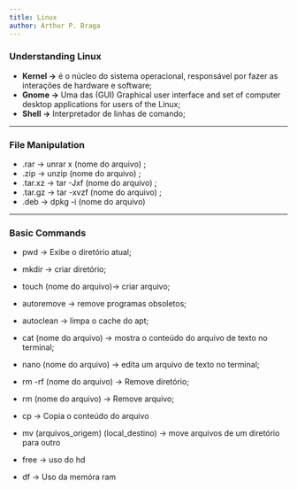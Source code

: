 ```yaml
---
title: Linux
author: Arthur P. Braga
---
```


### Understanding Linux

- **Kernel ->** é o núcleo do sistema operacional, responsável por fazer as interações de hardware e software;   
- **Gnome ->** Uma das (GUI) Graphical user interface and set of computer desktop applications for users of the Linux; 
- **Shell ->** Interpretador de linhas de comando;

---

### File Manipulation

- .rar -> unrar x (nome do arquivo) ;
- .zip -> unzip (nome do arquivo) ;
- .tar.xz -> tar -Jxf (nome do arquivo) ;    
- .tar.gz -> tar -xvzf (nome do arquivo) ;
- .deb -> dpkg -i (nome do arquivo)

---------------------------------------------------------------------------------------------------------------------------

### Basic Commands

- pwd -> Exibe o diretório atual;

- mkdir -> criar diretório;

- touch (nome do arquivo)-> criar arquivo;

- autoremove -> remove programas obsoletos;

- autoclean -> limpa o cache do apt;

- cat (nome do arquivo) -> mostra o conteúdo do arquivo de texto no terminal;

- nano (nome do arquivo) -> edita um arquivo de texto no terminal;

- rm -rf (nome do arquivo) -> Remove diretório;

- rm (nome do arquivo) -> Remove arquivo;

- cp -> Copia o conteúdo do arquivo

- mv (arquivos_origem) (local_destino) -> move arquivos de um diretório para outro 

- free -> uso do hd

- df -> Uso da memóra ram
